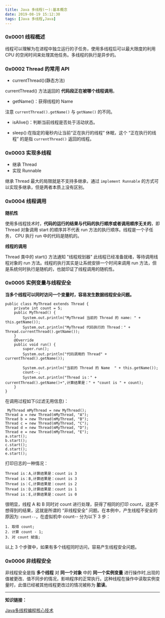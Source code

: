 ```yaml
---
title: Java 多线程(一):基本概念
date: 2019-08-19 15:12:30
tags: [Java 多线程,Java]
---
```


### 0x0001 线程概述

线程可以理解为在进程中独立运行的子任务，使用多线程后可以最大限度的利用 CPU 的空闲时间来处理其他任务。多线程的执行是异步的。

### 0x0002 Thread 的常用 API

* currentThread()(静态方法)

currentThread() 方法返回的 **代码段正在被哪个线程调用**。

* getName()：获得线程的 Name

注意 `currentThread().getName()` 与 `getName()` 的不同。

<!-- more -->
* isAlive()：判断当前线程是否处于活动状态。

* sleep():在指定的毫秒内让当前“正在执行的线程” 休眠，这个 “正在执行的线程” 的是指 `currentThread()` 返回的线程。

### 0x0003 实现多线程

* 继承 Thread
* 实现 Runnable


继承 Thread 最大的局限就是不支持多继承，通过 `implement Runnable` 的方式可以实现多继承，但是两者本质上没有区别。

### 0x0004 线程调用

**随机性**

使用多线程技术时，**代码的运行的结果与代码的执行顺序或者调用顺序无关的**，即 Thread 对象调用 start 的顺序并不代表 run 方法的执行顺序。线程是一个子任务， CPU 执行 run 中的代码是随机的。

**线程的调用**

Thread 类中的 start() 方法通知 "线程规划器" 此线程已经准备就绪，等待调用线程对象的 run 方法。线程的执行其实是让系统安排一个时间来调用 run 方法，但是系统何时执行是随机的，也就印证了线程调用的随机性。


### 0x0005 实例变量与线程安全

**当多个线程可以同时访问一个变量时，容易发生数据线程安全问题。**

```
public class MyThread extends Thread {
    private int count = 5;
    public MyThread() {
        System.out.println("MyThread 当前的 Thread 的 name: " + this.getName());
        System.out.println("MyThread 代码执行的 Thread：" + Thread.currentThread().getName());
    }
    @Override
    public void run() {
        super.run();
        System.out.println("代码调用的 Thread" + currentThread().getName());

        System.out.println("当前的 Thread 的 Name  " + this.getName());
        count--;
        System.out.println("Thread is：" + currentThread().getName()+",计算结果是：" + "count is " + count);
    }
}
```

在调用过程如下(过滤无用信息)：

```
 MyThread mMyThread = new MyThread();
Thread a = new Thread(mMyThread, "A");
Thread b = new Thread(mMyThread, "B");
Thread c = new Thread(mMyThread, "C");
Thread d = new Thread(mMyThread, "D");
Thread e = new Thread(mMyThread, "E");
a.start();
b.start();
c.start();
d.start();
e.start();
```

打印日志的一种情况：

```
Thread is：A,计算结果是：count is 3
Thread is：B,计算结果是：count is 3
Thread is：C,计算结果是：count is 2
Thread is：D,计算结果是：count is 1
Thread is：E,计算结果是：count is 0
```

很明显，线程 A 和 B 同时对 count 进行处理，获得了相同的打印 count，这是不想得到的结果，这就是所谓的 “非线程安全” 问题。在本例中，产生线程不安全的原因为: `count--`，在虚拟机中 count-- 分为以下 3 步：

    1. 取得 count;
    2. 计算 count - 1;
    3. 对 count 赋值;

以上 3 个步骤中，如果有多个线程同时访问，容易产生线程安全问题。


### 0x0006 非线程安全

非线程安全是指 **多个线程** 对 **同一个对象** 中的 **同一个实例变量** 进行操作时,出现的值被更改、值不同步的情况，影响程序的正常执行。这种线程在操作中读取实例变量时，此值已经被其他线程更改过的情况被称为 **脏读**。


----
**知识链接：**

[Java多线程编程核心技术](http://product.dangdang.com/23711315.html)
